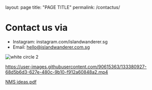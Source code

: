 layout: page
title: "PAGE TITLE"
permalink: /contactus/

# Contact us via 
* Instagram: instagram.com/islandwanderer.sg
* Email: hello@islandwanderer.com.sg 

![white circle 2](https://user-images.githubusercontent.com/90615363/133380808-44bdd683-8d45-4282-9481-0d951756ea45.png)


https://user-images.githubusercontent.com/90615363/133380927-68d5b6d3-627e-480c-9b10-f912a60848a2.mp4

[NMS ideas.pdf](https://github.com/islandwanderersg/setone/files/7167255/NMS.ideas.pdf)
